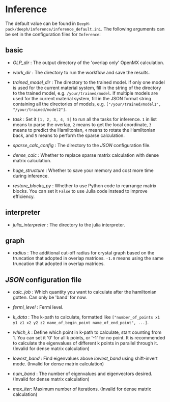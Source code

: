 # Inference

The default value can be found in `DeepH-pack/deeph/inference/inference_default.ini`. The following arguments can be set in the configuration files for `Inference`:

## basic

- *OLP_dir* : The output directory of the 'overlap only' OpenMX calculation.

+ *work_dir* : The directory to run the workflow and save the results.

- *trained_model_dir* : The directory to the trained model. If only one model is used for the current material system, fill in the string of the directory to the trained model, e.g. `/your/trained/model`. If multiple models are used for the current material system, fill in the JSON format string containing all the directories of models, e.g. `["/your/trained/model1", "/your/trained/model2"]`.

+ *task* : Set it `[1, 2, 3, 4, 5]` to run all the tasks for inference. `1` in list means to parse the overlap, `2` means to get the local coordinate, `3` means to predict the Hamiltonian, `4` means to rotate the Hamiltonian back, and `5` means to perform the sparse calculation.

- *sparse_calc_config* : The directory to the *JSON* configuration file.

+ *dense_calc* : Whether to replace sparse matrix calculation with dense matrix calculation.

- *huge_structure* : Whether to save your memory and cost more time during inference.

+ *restore_blocks_py* : Whether to use Python code to rearrange matrix blocks. You can set it `False` to use Julia code instead to improve efficiency.

## interpreter

- *julia_interpreter* : The directory to the julia interpreter.

## graph

- *radius* : The additional cut-off radius for crystal graph based on the truncation that adopted in overlap matrices. `-1.0` means using the same truncation that adopted in overlap matrices.

## *JSON* configuration file

- *calc_job* : Which quantity you want to calculate after the hamiltonian gotten. Can only be 'band' for now.

+ *fermi_level* : Fermi level.

- *k_data* : The k-path to calculate, formatted like `["number_of_points x1 y1 z1 x2 y2 z2 name_of_begin_point name_of_end_point", ...]`.

+ *which_k* : Define which point in k-path to calculate, start counting from 1. You can set it '0' for all k points, or '-1' for no point. It is recommended to calculate the eigenvalues of different k points in parallel through it. (Invalid for dense matrix calculation)

- *lowest_band* : Find eigenvalues above *lowest_band* using shift-invert mode. (Invalid for dense matrix calculation)

+ *num_band* : The number of eigenvalues and eigenvectors desired. (Invalid for dense matrix calculation)

- *max_iter*: Maximum number of iterations. (Invalid for dense matrix calculation)
